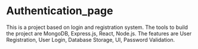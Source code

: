 # Authentication_page

This is a project based on login and registration system.
The tools to build the project are MongoDB, Express.js, React, Node.js.
The features are User Registration, User Login, Database Storage, UI, Password Validation.
